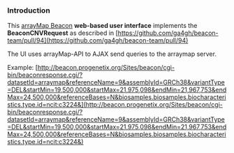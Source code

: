 ### Introduction

This [arrayMap Beacon](http://beacon.arraymap.org) **web-based user interface** implements the **BeaconCNVRequest** as described in [https://github.com/ga4gh/beacon-team/pull/94](https://github.com/ga4gh/beacon-team/pull/94)

The UI uses arrayMap-API to AJAX send queries to the arraymap server.

Example: [http://beacon.progenetix.org/Sites/beacon/cgi-bin/beaconresponse.cgi/?datasetId=arraymap&referenceName=9&assemblyId=GRCh38&variantType=DEL&startMin=19,500,000&startMax=21,975,098&endMin=21,967,753&endMax=24,500,000&referenceBases=N&biosamples.biosamples.biocharacteristics.type.id=ncit:c3224&](http://beacon.progenetix.org/Sites/beacon/cgi-bin/beaconresponse.cgi/?datasetId=arraymap&referenceName=9&assemblyId=GRCh38&variantType=DEL&startMin=19,500,000&startMax=21,975,098&endMin=21,967,753&endMax=24,500,000&referenceBases=N&biosamples.biosamples.biocharacteristics.type.id=ncit:c3224&)
